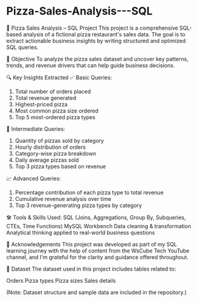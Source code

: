 # Pizza-Sales-Analysis---SQL

🍕 Pizza Sales Analysis – SQL Project
This project is a comprehensive SQL-based analysis of a fictional pizza restaurant's sales data. The goal is to extract actionable business insights by writing structured and optimized SQL queries.

📌 Objective
To analyze the pizza sales dataset and uncover key patterns, trends, and revenue drivers that can help guide business decisions.

🔍 Key Insights Extracted
✅ Basic Queries:
1. Total number of orders placed
2. Total revenue generated
3. Highest-priced pizza
4. Most common pizza size ordered
5. Top 5 most-ordered pizza types

🧩 Intermediate Queries:
1. Quantity of pizzas sold by category
2. Hourly distribution of orders
3. Category-wise pizza breakdown
4. Daily average pizzas sold
5. Top 3 pizza types based on revenue

📈 Advanced Queries:
1. Percentage contribution of each pizza type to total revenue
2. Cumulative revenue analysis over time
3. Top 3 revenue-generating pizza types by category

🛠️ Tools & Skills Used:
SQL (Joins, Aggregations, Group By, Subqueries, CTEs, Time Functions)
MySQL Workbench
Data cleaning & transformation
Analytical thinking applied to real-world business questions

🙏 Acknowledgements
This project was developed as part of my SQL learning journey with the help of content from the WsCube Tech YouTube channel, and I'm grateful for the clarity and guidance offered throughout.

📁 Dataset
The dataset used in this project includes tables related to:

Orders
Pizza types
Pizza sizes
Sales details

(Note: Dataset structure and sample data are included in the repository.)
